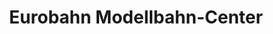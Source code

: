---
title: "Eurobahn Modellbahn-Center"
url: /aarau-rohr/eurobahn-modellbahn-center/
shop: Spielzeug
---
